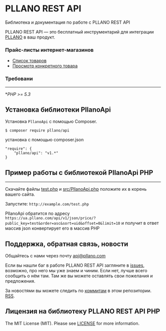 # PLLANO REST API

Библиотека и документация по работе с PLLANO REST API

PLLANO REST API — это бесплатный инструментарий для интеграции [PLLANO](https://ua.pllano.com/) в ваш продукт.

<a name="general"></a>
### Прайс-листы интернет-магазинов

* [Список товаров](docs/price.md)
* [Просмотр конкретного товара](docs/price.md#item)


<a name="composer"></a>
### Требовани
-------
 **PHP >= 5.3*

Установка библиотеки PllanoApi
-------

Установка `PllanoApi` с помощью Composer.

```
$ composer require pllano/api
```

установка с помощью composer.json

```
"require": {
	"pllano/api": "v1.*"
}
```

## Пример работы с библиотекой PllanoApi PHP
-------

Скачайте файлы [test.php](test.php) и [src/PllanoApi.php](src/PllanoApi.php) положите их в корень вашего сайта.

Запустите: `http://example.com/test.php`

PllanoApi обратится по адресу `https://ua.pllano.com/api/v1/json/price/?public_key=test&order=asc&sort=uid&offset=0&limit=10` и получит в ответ массив json конвертирует его в массив PHP

<a name="feedback"></a>
## Поддержка, обратная связь, новости

Общайтесь с нами через почту api@pllano.com

Если вы нашли баг в работе PLLANO REST API загляните в
[issues](https://github.com/pllano/api/issues), возможно, про него мы уже знаем и
чиним. Если нет, лучше всего сообщить о нём там. Там же вы можете оставлять свои
пожелания и предложения.

За новостями вы можете следить по
[коммитам](https://github.com/pllano/api/commits/master) в этом репозитории.
[RSS](https://github.com/pllano/api/commits/master.atom).

Лицензия на библиотеку PLLANO REST API PHP
-------

The MIT License (MIT). Please see [LICENSE](LICENSE.md) for more information.
